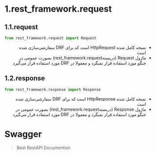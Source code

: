 # 1.rest_framework.request

## 1.1.request

```python
from rest_framework.request import Request
```

<div style="direction: rtl" >

* نسخه کامل شده HttpRequest است که برای DRF سفارشی‌سازی شده است
* ماژول Request (دربستهrest_framework.request) بصورت عمومی در جنگو مورد استفاده قرار نمیگرد و معمولا در DRF مورد استفاده قرار می‌گیرد

</div>

## 1.2.response

```python
from rest_framework.response import Response
```

<div style="direction: rtl" >

* نسخه کامل شده HttpResponse است که برای DRF سفارشی‌سازی شده است
* ماژول Response (دربستهrest_framework.request) بصورت عمومی در جنگو مورد استفاده قرار نمیگرد و معمولا در DRF مورد استفاده قرار می‌گیرد

</div>

# Swagger

> Best RestAPI Documention